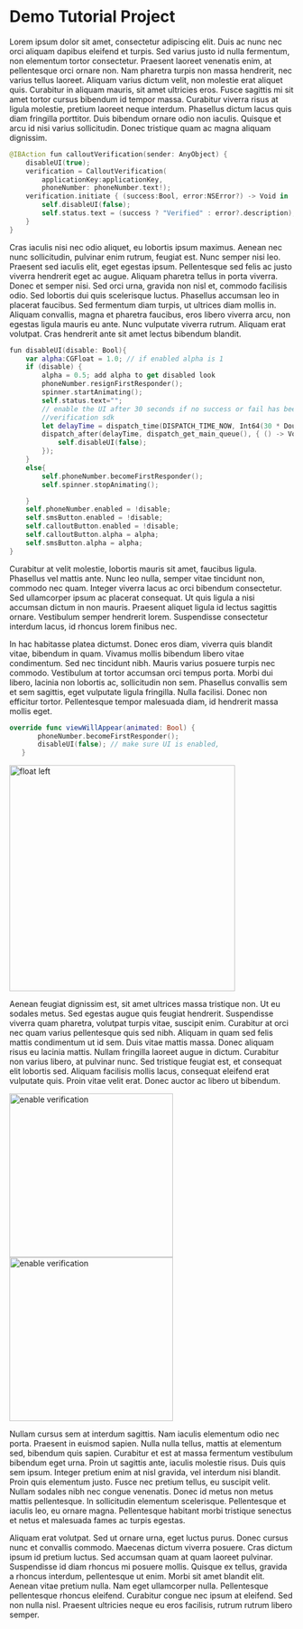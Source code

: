 # Demo Tutorial Project

Lorem ipsum dolor sit amet, consectetur adipiscing elit. Duis ac nunc nec orci aliquam dapibus eleifend et turpis. Sed varius justo id nulla fermentum, non elementum tortor consectetur. Praesent laoreet venenatis enim, at pellentesque orci ornare non. Nam pharetra turpis non massa hendrerit, nec varius tellus laoreet. Aliquam varius dictum velit, non molestie erat aliquet quis. Curabitur in aliquam mauris, sit amet ultricies eros. Fusce sagittis mi sit amet tortor cursus bibendum id tempor massa. Curabitur viverra risus at ligula molestie, pretium laoreet neque interdum. Phasellus dictum lacus quis diam fringilla porttitor. Duis bibendum ornare odio non iaculis. Quisque et arcu id nisi varius sollicitudin. Donec tristique quam ac magna aliquam dignissim.

````swift
@IBAction fun calloutVerification(sender: AnyObject) {
    disableUI(true);
    verification = CalloutVerification(
        applicationKey:applicationKey, 
        phoneNumber: phoneNumber.text!);
    verification.initiate { (success:Bool, error:NSError?) -> Void in
        self.disableUI(false);
        self.status.text = (success ? "Verified" : error?.description);
    }
}
````

Cras iaculis nisi nec odio aliquet, eu lobortis ipsum maximus. Aenean nec nunc sollicitudin, pulvinar enim rutrum, feugiat est. Nunc semper nisi leo. Praesent sed iaculis elit, eget egestas ipsum. Pellentesque sed felis ac justo viverra hendrerit eget ac augue. Aliquam pharetra tellus in porta viverra. Donec et semper nisi. Sed orci urna, gravida non nisl et, commodo facilisis odio. Sed lobortis dui quis scelerisque luctus. Phasellus accumsan leo in placerat faucibus. Sed fermentum diam turpis, ut ultrices diam mollis in. Aliquam convallis, magna et pharetra faucibus, eros libero viverra arcu, non egestas ligula mauris eu ante. Nunc vulputate viverra rutrum. Aliquam erat volutpat. Cras hendrerit ante sit amet lectus bibendum blandit.

````swift
fun disableUI(disable: Bool){
    var alpha:CGFloat = 1.0; // if enabled alpha is 1
    if (disable) {
        alpha = 0.5; add alpha to get disabled look
        phoneNumber.resignFirstResponder(); 
        spinner.startAnimating(); 
        self.status.text="";
        // enable the UI after 30 seconds if no success or fail has been received in the
        //verification sdk
        let delayTime = dispatch_time(DISPATCH_TIME_NOW, Int64(30 * Double(NSEC_PER_SEC)))
        dispatch_after(delayTime, dispatch_get_main_queue(), { () -> Void in
            self.disableUI(false);
        });
    }
    else{
        self.phoneNumber.becomeFirstResponder();
        self.spinner.stopAnimating();

    }
    self.phoneNumber.enabled = !disable;
    self.smsButton.enabled = !disable;
    self.calloutButton.enabled = !disable;
    self.calloutButton.alpha = alpha;
    self.smsButton.alpha = alpha;
}
````


Curabitur at velit molestie, lobortis mauris sit amet, faucibus ligula. Phasellus vel mattis ante. Nunc leo nulla, semper vitae tincidunt non, commodo nec quam. Integer viverra lacus ac orci bibendum consectetur. Sed ullamcorper ipsum ac placerat consequat. Ut quis ligula a nisi accumsan dictum in non mauris. Praesent aliquet ligula id lectus sagittis ornare. Vestibulum semper hendrerit lorem. Suspendisse consectetur interdum lacus, id rhoncus lorem finibus nec.

In hac habitasse platea dictumst. Donec eros diam, viverra quis blandit vitae, bibendum in quam. Vivamus mollis bibendum libero vitae condimentum. Sed nec tincidunt nibh. Mauris varius posuere turpis nec commodo. Vestibulum at tortor accumsan orci tempus porta. Morbi dui libero, lacinia non lobortis ac, sollicitudin non sem. Phasellus convallis sem et sem sagittis, eget vulputate ligula fringilla. Nulla facilisi. Donec non efficitur tortor. Pellentesque tempor malesuada diam, id hendrerit massa mollis eget.

````swift
override func viewWillAppear(animated: Bool) {
       phoneNumber.becomeFirstResponder();
       disableUI(false); // make sure UI is enabled,
   }
````


<img src="https://github.com/sinch/ios-video-introduction/raw/master/images/screenshot.png" width="400px" alt="float left" style="max-width:100%;" class="float-left">

Aenean feugiat dignissim est, sit amet ultrices massa tristique non. Ut eu sodales metus. Sed egestas augue quis feugiat hendrerit. Suspendisse viverra quam pharetra, volutpat turpis vitae, suscipit enim. Curabitur at orci nec quam varius pellentesque quis sed nibh. Aliquam in quam sed felis mattis condimentum ut id sem. Duis vitae mattis massa. Donec aliquam risus eu lacinia mattis. Nullam fringilla laoreet augue in dictum. Curabitur non varius libero, at pulvinar nunc. Sed tristique feugiat est, et consequat elit lobortis sed. Aliquam facilisis mollis lacus, consequat eleifend erat vulputate quis. Proin vitae velit erat. Donec auctor ac libero ut bibendum.

<img src="https://github.com/sinch/ios-video-introduction/raw/master/images/screenshot.png" width="290px" alt="enable verification" style="max-width:100%;"><img src="https://github.com/sinch/ios-video-introduction/raw/master/images/screenshot.png" width="290px" alt="enable verification" style="max-width:100%;">

Nullam cursus sem at interdum sagittis. Nam iaculis elementum odio nec porta. Praesent in euismod sapien. Nulla nulla tellus, mattis at elementum sed, bibendum quis sapien. Curabitur et est at massa fermentum vestibulum bibendum eget urna. Proin ut sagittis ante, iaculis molestie risus. Duis quis sem ipsum. Integer pretium enim at nisl gravida, vel interdum nisi blandit. Proin quis elementum justo. Fusce nec pretium tellus, eu suscipit velit. Nullam sodales nibh nec congue venenatis. Donec id metus non metus mattis pellentesque. In sollicitudin elementum scelerisque. Pellentesque et iaculis leo, eu ornare magna. Pellentesque habitant morbi tristique senectus et netus et malesuada fames ac turpis egestas.

Aliquam erat volutpat. Sed ut ornare urna, eget luctus purus. Donec cursus nunc et convallis commodo. Maecenas dictum viverra posuere. Cras dictum ipsum id pretium luctus. Sed accumsan quam at quam laoreet pulvinar. Suspendisse id diam rhoncus mi posuere mollis. Quisque ex tellus, gravida a rhoncus interdum, pellentesque ut enim. Morbi sit amet blandit elit. Aenean vitae pretium nulla. Nam eget ullamcorper nulla. Pellentesque pellentesque rhoncus eleifend. Curabitur congue nec ipsum at eleifend. Sed non nulla nisl. Praesent ultricies neque eu eros facilisis, rutrum rutrum libero semper.

